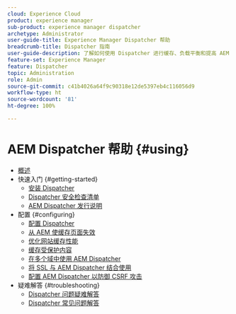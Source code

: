 ```yaml
---
cloud: Experience Cloud
product: experience manager
sub-product: experience manager dispatcher
archetype: Administrator
user-guide-title: Experience Manager Dispatcher 帮助
breadcrumb-title: Dispatcher 指南
user-guide-description: 了解如何使用 Dispatcher 进行缓存、负载平衡和提高 AEM 服务器的安全性。
feature-set: Experience Manager
feature: Dispatcher
topic: Administration
role: Admin
source-git-commit: c41b4026a64f9c90318e12de5397eb4c116056d9
workflow-type: ht
source-wordcount: '81'
ht-degree: 100%

---
```



# AEM Dispatcher 帮助 {#using}

+ [概述](dispatcher.md)
+ 快速入门 {#getting-started}
   + [安装 Dispatcher](dispatcher-install.md)
   + [Dispatcher 安全检查清单](security-checklist.md)
   + [AEM Dispatcher 发行说明](release-notes.md)
+ 配置  {#configuring}
   + [配置 Dispatcher](dispatcher-configuration.md)
   + [从 AEM 使缓存页面失效](page-invalidate.md)
   + [优化网站缓存性能](https://experienceleague.adobe.com/zh-hans/docs/experience-manager-65/content/implementing/deploying/configuring/configuring-performance)
   + [缓存受保护内容](permissions-cache.md)
   + [在多个域中使用 AEM Dispatcher](dispatcher-domains.md)
   + [将 SSL 与 AEM Dispatcher 结合使用](dispatcher-ssl.md)
   + [配置 AEM Dispatcher 以防御 CSRF 攻击](configuring-dispatcher-to-prevent-csrf.md)
+ 疑难解答 {#troubleshooting}
   + [Dispatcher 问题疑难解答](dispatcher-troubleshooting.md)
   + [Dispatcher 常见问题解答](dispatcher-faq.md)
